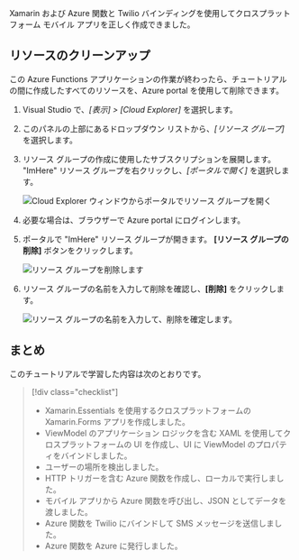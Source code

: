 Xamarin および Azure 関数と Twilio バインディングを使用してクロスプラットフォーム モバイル アプリを正しく作成できました。

## <a name="clean-up-resources"></a>リソースのクリーンアップ

この Azure Functions アプリケーションの作業が終わったら、チュートリアルの間に作成したすべてのリソースを、Azure portal を使用して削除できます。

1. Visual Studio で、*[表示] > [Cloud Explorer]* を選択します。

2. このパネルの上部にあるドロップダウン リストから、*[リソース グループ]* を選択します。

3. リソース グループの作成に使用したサブスクリプションを展開します。 "ImHere" リソース グループを右クリックし、*[ポータルで開く]* を選択します。

    ![Cloud Explorer ウィンドウからポータルでリソース グループを開く](../media/9-open-resource-group-in-portal.png)

4. 必要な場合は、ブラウザーで Azure portal にログインします。

5. ポータルで "ImHere" リソース グループが開きます。 **[リソース グループの削除]** ボタンをクリックします。

    ![リソース グループを削除します](../media/9-delete-resource-group.png)

6. リソース グループの名前を入力して削除を確認し、**[削除]** をクリックします。

    ![リソース グループの名前を入力して、削除を確定します。](../media/9-confirm-delete-resource-group.png)

## <a name="summary"></a>まとめ

このチュートリアルで学習した内容は次のとおりです。
> [!div class="checklist"]
> * Xamarin.Essentials を使用するクロスプラットフォームの Xamarin.Forms アプリを作成しました。
> * ViewModel のアプリケーション ロジックを含む XAML を使用してクロスプラットフォームの UI を作成し、UI に ViewModel のプロパティをバインドしました。
> * ユーザーの場所を検出しました。
> * HTTP トリガーを含む Azure 関数を作成し、ローカルで実行しました。
> * モバイル アプリから Azure 関数を呼び出し、JSON としてデータを渡しました。
> * Azure 関数を Twilio にバインドして SMS メッセージを送信しました。
> * Azure 関数を Azure に発行しました。
